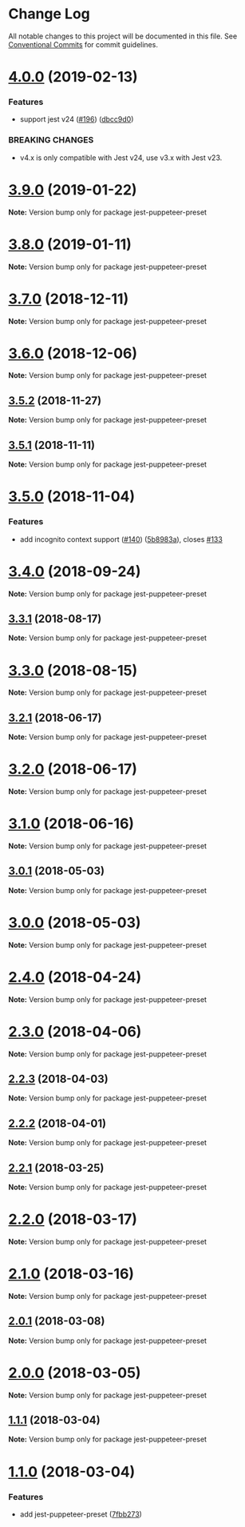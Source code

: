 # Change Log

All notable changes to this project will be documented in this file.
See [Conventional Commits](https://conventionalcommits.org) for commit guidelines.

# [4.0.0](https://github.com/smooth-code/jest-puppeteer/tree/master/packages/jest-puppeteer-preset/compare/v3.9.0...v4.0.0) (2019-02-13)


### Features

* support jest v24 ([#196](https://github.com/smooth-code/jest-puppeteer/tree/master/packages/jest-puppeteer-preset/issues/196)) ([dbcc9d0](https://github.com/smooth-code/jest-puppeteer/tree/master/packages/jest-puppeteer-preset/commit/dbcc9d0))


### BREAKING CHANGES

* v4.x is only compatible with Jest v24, use v3.x with Jest v23.





# [3.9.0](https://github.com/smooth-code/jest-puppeteer/tree/master/packages/jest-puppeteer-preset/compare/v3.8.0...v3.9.0) (2019-01-22)

**Note:** Version bump only for package jest-puppeteer-preset





# [3.8.0](https://github.com/smooth-code/jest-puppeteer/tree/master/packages/jest-puppeteer-preset/compare/v3.7.0...v3.8.0) (2019-01-11)

**Note:** Version bump only for package jest-puppeteer-preset





# [3.7.0](https://github.com/smooth-code/jest-puppeteer/tree/master/packages/jest-puppeteer-preset/compare/v3.6.0...v3.7.0) (2018-12-11)

**Note:** Version bump only for package jest-puppeteer-preset





# [3.6.0](https://github.com/smooth-code/jest-puppeteer/tree/master/packages/jest-puppeteer-preset/compare/v3.5.2...v3.6.0) (2018-12-06)

**Note:** Version bump only for package jest-puppeteer-preset





## [3.5.2](https://github.com/smooth-code/jest-puppeteer/tree/master/packages/jest-puppeteer-preset/compare/v3.5.1...v3.5.2) (2018-11-27)

**Note:** Version bump only for package jest-puppeteer-preset





## [3.5.1](https://github.com/smooth-code/jest-puppeteer/tree/master/packages/jest-puppeteer-preset/compare/v3.5.0...v3.5.1) (2018-11-11)

**Note:** Version bump only for package jest-puppeteer-preset





# [3.5.0](https://github.com/smooth-code/jest-puppeteer/tree/master/packages/jest-puppeteer-preset/compare/v3.4.0...v3.5.0) (2018-11-04)


### Features

* add incognito context support ([#140](https://github.com/smooth-code/jest-puppeteer/tree/master/packages/jest-puppeteer-preset/issues/140)) ([5b8983a](https://github.com/smooth-code/jest-puppeteer/tree/master/packages/jest-puppeteer-preset/commit/5b8983a)), closes [#133](https://github.com/smooth-code/jest-puppeteer/tree/master/packages/jest-puppeteer-preset/issues/133)





<a name="3.4.0"></a>
# [3.4.0](https://github.com/smooth-code/jest-puppeteer/tree/master/packages/jest-puppeteer-preset/compare/v3.3.1...v3.4.0) (2018-09-24)

**Note:** Version bump only for package jest-puppeteer-preset





<a name="3.3.1"></a>
## [3.3.1](https://github.com/smooth-code/jest-puppeteer/tree/master/packages/jest-puppeteer-preset/compare/v3.3.0...v3.3.1) (2018-08-17)

**Note:** Version bump only for package jest-puppeteer-preset





<a name="3.3.0"></a>
# [3.3.0](https://github.com/smooth-code/jest-puppeteer/tree/master/packages/jest-puppeteer-preset/compare/v3.2.1...v3.3.0) (2018-08-15)

**Note:** Version bump only for package jest-puppeteer-preset





<a name="3.2.1"></a>
## [3.2.1](https://github.com/smooth-code/jest-puppeteer/tree/master/packages/jest-puppeteer-preset/compare/v3.2.0...v3.2.1) (2018-06-17)




**Note:** Version bump only for package jest-puppeteer-preset

<a name="3.2.0"></a>
# [3.2.0](https://github.com/smooth-code/jest-puppeteer/tree/master/packages/jest-puppeteer-preset/compare/v3.1.0...v3.2.0) (2018-06-17)




**Note:** Version bump only for package jest-puppeteer-preset

<a name="3.1.0"></a>
# [3.1.0](https://github.com/smooth-code/jest-puppeteer/tree/master/packages/jest-puppeteer-preset/compare/v3.0.1...v3.1.0) (2018-06-16)




**Note:** Version bump only for package jest-puppeteer-preset

<a name="3.0.1"></a>
## [3.0.1](https://github.com/smooth-code/jest-puppeteer/tree/master/packages/jest-puppeteer-preset/compare/v3.0.0...v3.0.1) (2018-05-03)




**Note:** Version bump only for package jest-puppeteer-preset

<a name="3.0.0"></a>
# [3.0.0](https://github.com/smooth-code/jest-puppeteer/tree/master/packages/jest-puppeteer-preset/compare/v2.4.0...v3.0.0) (2018-05-03)




**Note:** Version bump only for package jest-puppeteer-preset

<a name="2.4.0"></a>
# [2.4.0](https://github.com/smooth-code/jest-puppeteer/tree/master/packages/jest-puppeteer-preset/compare/v2.3.0...v2.4.0) (2018-04-24)




**Note:** Version bump only for package jest-puppeteer-preset

<a name="2.3.0"></a>
# [2.3.0](https://github.com/smooth-code/jest-puppeteer/tree/master/packages/jest-puppeteer-preset/compare/v2.2.3...v2.3.0) (2018-04-06)




**Note:** Version bump only for package jest-puppeteer-preset

<a name="2.2.3"></a>
## [2.2.3](https://github.com/smooth-code/jest-puppeteer/tree/master/packages/jest-puppeteer-preset/compare/v2.2.2...v2.2.3) (2018-04-03)




**Note:** Version bump only for package jest-puppeteer-preset

<a name="2.2.2"></a>
## [2.2.2](https://github.com/smooth-code/jest-puppeteer/tree/master/packages/jest-puppeteer-preset/compare/v2.2.1...v2.2.2) (2018-04-01)




**Note:** Version bump only for package jest-puppeteer-preset

<a name="2.2.1"></a>
## [2.2.1](https://github.com/smooth-code/jest-puppeteer/tree/master/packages/jest-puppeteer-preset/compare/v2.2.0...v2.2.1) (2018-03-25)




**Note:** Version bump only for package jest-puppeteer-preset

<a name="2.2.0"></a>
# [2.2.0](https://github.com/smooth-code/jest-puppeteer/tree/master/packages/jest-puppeteer-preset/compare/v2.1.0...v2.2.0) (2018-03-17)




**Note:** Version bump only for package jest-puppeteer-preset

<a name="2.1.0"></a>
# [2.1.0](https://github.com/smooth-code/jest-puppeteer/tree/master/packages/jest-puppeteer-preset/compare/v2.0.1...v2.1.0) (2018-03-16)




**Note:** Version bump only for package jest-puppeteer-preset

<a name="2.0.1"></a>
## [2.0.1](https://github.com/smooth-code/jest-puppeteer/tree/master/packages/jest-puppeteer-preset/compare/v2.0.0...v2.0.1) (2018-03-08)




**Note:** Version bump only for package jest-puppeteer-preset

<a name="2.0.0"></a>
# [2.0.0](https://github.com/smooth-code/jest-puppeteer/tree/master/packages/jest-puppeteer-preset/compare/v1.1.1...v2.0.0) (2018-03-05)




**Note:** Version bump only for package jest-puppeteer-preset

<a name="1.1.1"></a>
## [1.1.1](https://github.com/smooth-code/jest-puppeteer/tree/master/packages/jest-puppeteer-preset/compare/v1.1.0...v1.1.1) (2018-03-04)




**Note:** Version bump only for package jest-puppeteer-preset

<a name="1.1.0"></a>
# [1.1.0](https://github.com/smooth-code/jest-puppeteer/tree/master/packages/jest-puppeteer-preset/compare/v1.0.1...v1.1.0) (2018-03-04)


### Features

* add jest-puppeteer-preset ([7fbb273](https://github.com/smooth-code/jest-puppeteer/tree/master/packages/jest-puppeteer-preset/commit/7fbb273))
